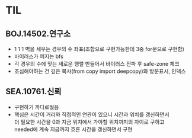 # TIL
## BOJ.14502.연구소
- 1 1 1 벽을 세우는 경우의 수 좌표(조합으로 구현가능한데 3중 for문으로 구현함)
- 바이러스가 퍼지는 bfs
- 각 경우의 수에 맞는 새로운 행렬 만들어서 바이러스 전파 후 safe-zone 체크
- 조심해야하는 건 깊은 복사(from copy import deepcopy)와 방문표시, 인덱스

## SEA.10761.신뢰
- 구현하기 까다로웠음
- 핵심은 시간이 거리와 직접적인 연관이 있으니 시간과 위치를 갱신하면서    
  더 필요한 시간을 0과 지금 위치에서 가야할 위치까지의 차이로 구하고    
  needed에 계속 지금까지 흐른 시간을 갱신하면서 구현

  
